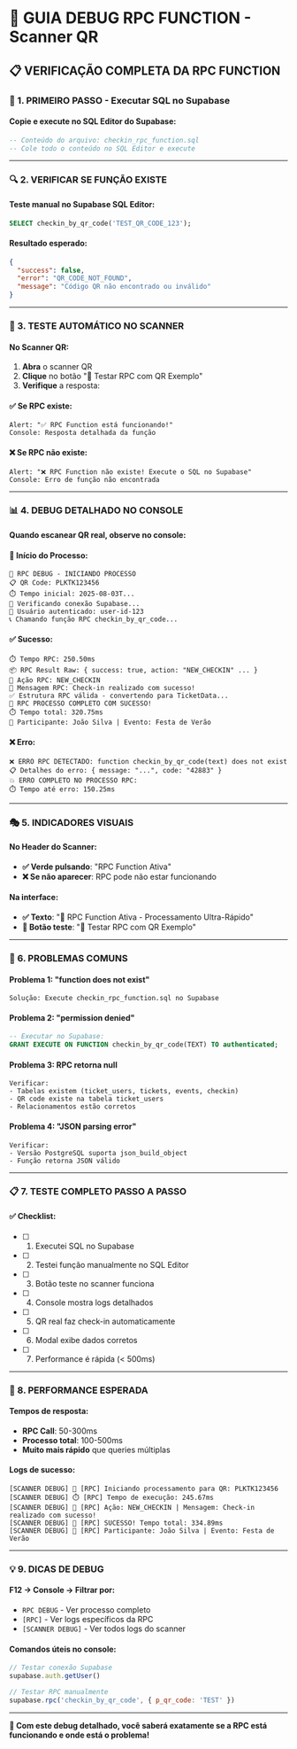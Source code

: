 # 🚀 GUIA DEBUG RPC FUNCTION - Scanner QR

## 📋 VERIFICAÇÃO COMPLETA DA RPC FUNCTION

### **🎯 1. PRIMEIRO PASSO - Executar SQL no Supabase**

#### **Copie e execute no SQL Editor do Supabase:**
```sql
-- Conteúdo do arquivo: checkin_rpc_function.sql
-- Cole todo o conteúdo no SQL Editor e execute
```

---

### **🔍 2. VERIFICAR SE FUNÇÃO EXISTE**

#### **Teste manual no Supabase SQL Editor:**
```sql
SELECT checkin_by_qr_code('TEST_QR_CODE_123');
```

#### **Resultado esperado:**
```json
{
  "success": false,
  "error": "QR_CODE_NOT_FOUND",
  "message": "Código QR não encontrado ou inválido"
}
```

---

### **🧪 3. TESTE AUTOMÁTICO NO SCANNER**

#### **No Scanner QR:**
1. **Abra** o scanner QR
2. **Clique** no botão "🧪 Testar RPC com QR Exemplo"
3. **Verifique** a resposta:

#### **✅ Se RPC existe:**
```
Alert: "✅ RPC Function está funcionando!"
Console: Resposta detalhada da função
```

#### **❌ Se RPC não existe:**
```
Alert: "❌ RPC Function não existe! Execute o SQL no Supabase"
Console: Erro de função não encontrada
```

---

### **📊 4. DEBUG DETALHADO NO CONSOLE**

#### **Quando escanear QR real, observe no console:**

#### **🚀 Início do Processo:**
```
🚀 RPC DEBUG - INICIANDO PROCESSO
📋 QR Code: PLKTK123456
⏱️ Tempo inicial: 2025-08-03T...
🔗 Verificando conexão Supabase...
👤 Usuário autenticado: user-id-123
📞 Chamando função RPC checkin_by_qr_code...
```

#### **✅ Sucesso:**
```
⏱️ Tempo RPC: 250.50ms
📦 RPC Result Raw: { success: true, action: "NEW_CHECKIN" ... }
🎯 Ação RPC: NEW_CHECKIN
💬 Mensagem RPC: Check-in realizado com sucesso!
✅ Estrutura RPC válida - convertendo para TicketData...
🎉 RPC PROCESSO COMPLETO COM SUCESSO!
⏱️ Tempo total: 320.75ms
👤 Participante: João Silva | Evento: Festa de Verão
```

#### **❌ Erro:**
```
❌ ERRO RPC DETECTADO: function checkin_by_qr_code(text) does not exist
📋 Detalhes do erro: { message: "...", code: "42883" }
💥 ERRO COMPLETO NO PROCESSO RPC:
⏱️ Tempo até erro: 150.25ms
```

---

### **🎭 5. INDICADORES VISUAIS**

#### **No Header do Scanner:**
- **✅ Verde pulsando**: "RPC Function Ativa" 
- **❌ Se não aparecer**: RPC pode não estar funcionando

#### **Na interface:**
- **✅ Texto**: "🚀 RPC Function Ativa - Processamento Ultra-Rápido"
- **🧪 Botão teste**: "🧪 Testar RPC com QR Exemplo"

---

### **🔧 6. PROBLEMAS COMUNS**

#### **Problema 1: "function does not exist"**
```
Solução: Execute checkin_rpc_function.sql no Supabase
```

#### **Problema 2: "permission denied"**
```sql
-- Executar no Supabase:
GRANT EXECUTE ON FUNCTION checkin_by_qr_code(TEXT) TO authenticated;
```

#### **Problema 3: RPC retorna null**
```
Verificar:
- Tabelas existem (ticket_users, tickets, events, checkin)
- QR code existe na tabela ticket_users
- Relacionamentos estão corretos
```

#### **Problema 4: "JSON parsing error"**
```
Verificar:
- Versão PostgreSQL suporta json_build_object
- Função retorna JSON válido
```

---

### **📋 7. TESTE COMPLETO PASSO A PASSO**

#### **✅ Checklist:**
- [ ] 1. Executei SQL no Supabase
- [ ] 2. Testei função manualmente no SQL Editor  
- [ ] 3. Botão teste no scanner funciona
- [ ] 4. Console mostra logs detalhados
- [ ] 5. QR real faz check-in automaticamente
- [ ] 6. Modal exibe dados corretos
- [ ] 7. Performance é rápida (< 500ms)

---

### **🚀 8. PERFORMANCE ESPERADA**

#### **Tempos de resposta:**
- **RPC Call**: 50-300ms
- **Processo total**: 100-500ms
- **Muito mais rápido** que queries múltiplas

#### **Logs de sucesso:**
```
[SCANNER DEBUG] 🚀 [RPC] Iniciando processamento para QR: PLKTK123456
[SCANNER DEBUG] ⏱️ [RPC] Tempo de execução: 245.67ms
[SCANNER DEBUG] 🎯 [RPC] Ação: NEW_CHECKIN | Mensagem: Check-in realizado com sucesso!
[SCANNER DEBUG] 🎉 [RPC] SUCESSO! Tempo total: 334.89ms
[SCANNER DEBUG] 👤 [RPC] Participante: João Silva | Evento: Festa de Verão
```

---

### **💡 9. DICAS DE DEBUG**

#### **F12 → Console → Filtrar por:**
- `RPC DEBUG` - Ver processo completo
- `[RPC]` - Ver logs específicos da RPC
- `[SCANNER DEBUG]` - Ver todos logs do scanner

#### **Comandos úteis no console:**
```javascript
// Testar conexão Supabase
supabase.auth.getUser()

// Testar RPC manualmente
supabase.rpc('checkin_by_qr_code', { p_qr_code: 'TEST' })
```

---

**🎯 Com este debug detalhado, você saberá exatamente se a RPC está funcionando e onde está o problema!**